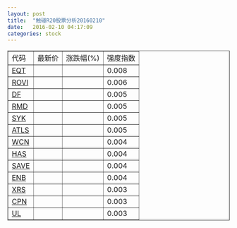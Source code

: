```yaml
---
layout: post
title:  "触碰R20股票分析20160210"
date:   2016-02-10 04:17:09
categories: stock
---
```

<script type="text/javascript">
var stockList = []
stockList.push('gb_eqt');
stockList.push('gb_rovi');
stockList.push('gb_df');
stockList.push('gb_rmd');
stockList.push('gb_syk');
stockList.push('gb_atls');
stockList.push('gb_wcn');
stockList.push('gb_has');
stockList.push('gb_save');
stockList.push('gb_enb');
stockList.push('gb_xrs');
stockList.push('gb_cpn');
stockList.push('gb_ul');
</script>

<table border="1">
 <tr>
 <td>代码</td>
  <td>最新价</td>
  <td>涨跌幅(%)</td>
 <td>强度指数</td>
</tr>
  <tr id="eqt"><td><a href="http://stock.finance.sina.com.cn/usstock/quotes/EQT.html" target="_blank">EQT</a></td><td></td><td></td><td>0.008</td></tr>
  <tr id="rovi"><td><a href="http://stock.finance.sina.com.cn/usstock/quotes/ROVI.html" target="_blank">ROVI</a></td><td></td><td></td><td>0.006</td></tr>
  <tr id="df"><td><a href="http://stock.finance.sina.com.cn/usstock/quotes/DF.html" target="_blank">DF</a></td><td></td><td></td><td>0.005</td></tr>
  <tr id="rmd"><td><a href="http://stock.finance.sina.com.cn/usstock/quotes/RMD.html" target="_blank">RMD</a></td><td></td><td></td><td>0.005</td></tr>
  <tr id="syk"><td><a href="http://stock.finance.sina.com.cn/usstock/quotes/SYK.html" target="_blank">SYK</a></td><td></td><td></td><td>0.005</td></tr>
  <tr id="atls"><td><a href="http://stock.finance.sina.com.cn/usstock/quotes/ATLS.html" target="_blank">ATLS</a></td><td></td><td></td><td>0.005</td></tr>
  <tr id="wcn"><td><a href="http://stock.finance.sina.com.cn/usstock/quotes/WCN.html" target="_blank">WCN</a></td><td></td><td></td><td>0.004</td></tr>
  <tr id="has"><td><a href="http://stock.finance.sina.com.cn/usstock/quotes/HAS.html" target="_blank">HAS</a></td><td></td><td></td><td>0.004</td></tr>
  <tr id="save"><td><a href="http://stock.finance.sina.com.cn/usstock/quotes/SAVE.html" target="_blank">SAVE</a></td><td></td><td></td><td>0.004</td></tr>
  <tr id="enb"><td><a href="http://stock.finance.sina.com.cn/usstock/quotes/ENB.html" target="_blank">ENB</a></td><td></td><td></td><td>0.004</td></tr>
  <tr id="xrs"><td><a href="http://stock.finance.sina.com.cn/usstock/quotes/XRS.html" target="_blank">XRS</a></td><td></td><td></td><td>0.003</td></tr>
  <tr id="cpn"><td><a href="http://stock.finance.sina.com.cn/usstock/quotes/CPN.html" target="_blank">CPN</a></td><td></td><td></td><td>0.003</td></tr>
  <tr id="ul"><td><a href="http://stock.finance.sina.com.cn/usstock/quotes/UL.html" target="_blank">UL</a></td><td></td><td></td><td>0.003</td></tr>
</table>
